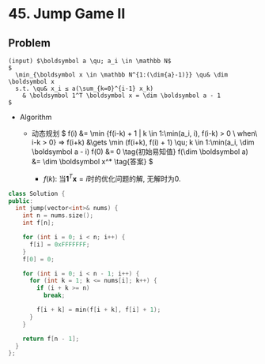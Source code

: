 # 45. Jump Game II
## Problem
    (input) $\boldsymbol a \qu; a_i \in \mathbb N$
    $
      \min_{\boldsymbol x \in \mathbb N^{1:(\dim{a}-1)}} \qu& \dim \boldsymbol x
      s.t. \qu& x_i ≤ a(\sum_{k=0}^{i-1} x_k)
        & \boldsymbol 1^T \boldsymbol x = \dim \boldsymbol a - 1
    $

  - Algorithm
    - 动态规划
      $
        f(i) &= \min \{f(i-k) + 1 | k \in 1:\min(a_i, i), f(i-k) > 0 \ when\  i-k > 0\} 
        => f(i+k) &\gets \min (f(i+k), f(i) + 1)  \qu; k \in 1:\min(a_i, \dim \boldsymbol a - i)
        f(0) &= 0  \tag{初始易知值}
        f(\dim \boldsymbol a) &= \dim \boldsymbol x^*  \tag{答案}
      $

      - $f(k)$: 当$\boldsymbol 1^T \boldsymbol x = i$时的优化问题的解, 无解时为0.

```cpp
class Solution {
public:
  int jump(vector<int>& nums) {
    int n = nums.size();
    int f[n];

    for (int i = 0; i < n; i++) {
      f[i] = 0xFFFFFFF;
    }
    f[0] = 0;

    for (int i = 0; i < n - 1; i++) {
      for (int k = 1; k <= nums[i]; k++) {
        if (i + k >= n)
          break;

        f[i + k] = min(f[i + k], f[i] + 1);
      }
    }

    return f[n - 1];
  }
};
```